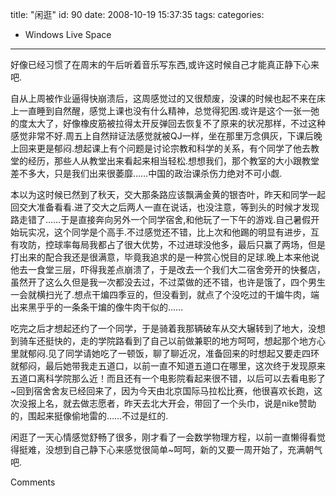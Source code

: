 title: "闲逛"
id: 90
date: 2008-10-19 15:37:35
tags: 
categories: 
- Windows Live Space
---


好像已经习惯了在周末的午后听着音乐写东西,或许这时候自己才能真正静下心来吧.

自从上周被作业逼得快崩溃后，这周感觉过的又很颓废，没课的时候也起不来在床上一直睡到自然醒，感觉上课也没有什么精神，总觉得犯困.或许是这个一张一弛的度太大了，好像橡皮筋被拉得太开反弹回去恢复不了原来的状况那样，不过这种感觉非常不好.周五上自然辩证法感觉就被QJ一样，坐在那里万念俱灰，下课后晚上回来更是郁闷.想起课上有个问题是讨论宗教和科学的关系，有个同学了他去教堂的经历，那些人从教堂出来看起来相当轻松.想想我们，那个教室的大小跟教堂差不多大，只是我们出来很萎靡……中国的政治课杀伤力绝对不可小觑.

本以为这时候已然到了秋天，交大那条路应该飘满金黄的银杏叶，昨天和同学一起回交大准备看看.进了交大之后两人一直在说话，也没注意，等到头的时候才发现路走错了……于是直接奔向另外一个同学宿舍,和他玩了一下午的游戏.自己暑假开始玩实况，这个同学是个高手.不过感觉还不错，比上次和他踢的明显有进步，互有攻防，控球率每局我都占了很大优势，不过进球没他多，最后只赢了两场，但是打出来的配合我还是很满意，毕竟我追求的是一种赏心悦目的足球.晚上本来他说他去一食堂三层，吓得我差点崩溃了，于是改去一个我们大二宿舍旁开的快餐店，虽然开了这么久但是我一次都没去过，不过菜做的还不错，也许是饿了，四个男生一会就横扫光了.想点干煸四季豆的，但没看到，就点了个没吃过的干煸牛肉，端出来黑乎乎的一条条干煸的像牛肉干似的……

吃完之后才想起还约了一个同学，于是骑着我那辆破车从交大辗转到了地大，没想到骑车还挺快的，走的学院路看到了自己以前做兼职的地方呵呵，想起那个地方心里就郁闷.见了同学请她吃了一顿饭，聊了聊近况，准备回来的时想起又要走四环就郁闷，最后她带我走五道口，以前一直不知道五道口在哪里，这次终于发现原来五道口离科学院那么近！而且还有一个电影院看起来很不错，以后可以去看电影了~回到宿舍舍友已经回来了，因为今天由北京国际马拉松比赛，他很喜欢长跑，这次没报上名，就去做志愿者，昨天去北大开会，带回了一个头巾，说是nike赞助的，围起来挺像偷地雷的……不过是红的.

闲逛了一天心情感觉舒畅了很多，刚才看了一会数学物理方程，以前一直懒得看觉得挺难，没想到自己静下心来感觉很简单~呵呵，新的又要一周开始了，充满朝气吧.

Comments
